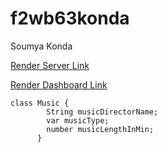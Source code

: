 # f2wb63konda
Soumya Konda

[Render Server Link](https://f2wb63konda.onrender.com)

[Render Dashboard Link](https://dashboard.render.com/)
```
class Music {
        String musicDirectorName;
        var musicType;
        number musicLengthInMin;
      }
```
